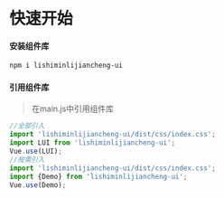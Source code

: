 # 快速开始
#### 安装组件库
```bash
npm i lishiminlijiancheng-ui
```
#### 引用组件库
> 在main.js中引用组件库
```javascript
//全部引入
import 'lishiminlijiancheng-ui/dist/css/index.css';
import LUI from 'lishiminlijiancheng-ui';
Vue.use(LUI);
//按需引入
import 'lishiminlijiancheng-ui/dist/css/index.css';
import {Demo} from 'lishiminlijiancheng-ui';
Vue.use(Demo);
```



